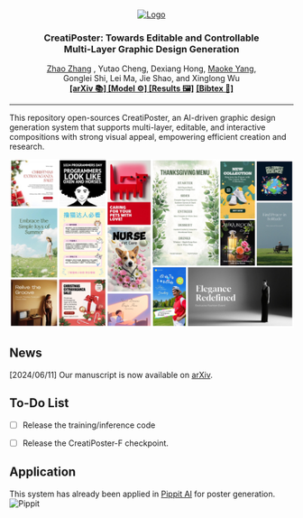 <!-- PROJECT LOGO -->
<br />
<p align="center">
  <a href="#">
<img src="_repo/logo_mj_fg_bg.png" alt="Logo" width="80"></a>
  <h3 align="center">CreatiPoster: Towards Editable and Controllable <br> Multi-Layer Graphic Design Generation</h3>
    <p align="center">  
    <a href="https://zhaozhang.net/"> Zhao Zhang</a> , Yutao Cheng, Dexiang Hong, <a href="https://dblp.org/pid/210/5108.html">Maoke Yang</a>, 
    <br />
    Gonglei Shi, Lei Ma, Jie Shao, and  Xinglong Wu
    <br />
    <a href=""><strong> [arXiv 📚] </strong></a>
    <a href=""><strong> [Model ⚙️] </strong></a>
    <a href="#"><strong> [Results 🖼️]</strong></a>
    <a href="#bib"><strong> [Bibtex 🔗] </strong></a>
    <br />
  </p>
</p>


***
This repository open-sources CreatiPoster, an AI-driven graphic design generation system that supports multi-layer, editable, and interactive compositions with strong visual appeal, empowering efficient creation and research.

<p align="center"> <img src=".repo/teaser.jpg" alt="teaser" style="zoom: 80%;" /></p>




## News
[2024/06/11]  Our manuscript is now available on <a href="">arXiv</a>.

## To-Do List
- [ ] Release the training/inference code
- [ ] Release the CreatiPoster-F checkpoint.


## Application
This system has already been applied in [Pippit AI](http://pippit.capcut.com) for poster generation. 
![Pippit](.repo/pippit_f2d.gif)



